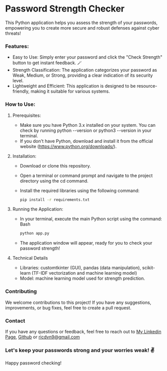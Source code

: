 # **Password Strength Checker**

This Python application helps you assess the strength of your passwords, empowering you to create more secure and robust defenses against cyber threats! ️

### **Features**:
- Easy to Use: Simply enter your password and click the "Check Strength" button to get instant feedback. 🪄
- Strength Classification: The application categorizes your password as Weak, Medium, or Strong, providing a clear indication of its security level.
- Lightweight and Efficient: This application is designed to be resource-friendly, making it suitable for various systems.

### **How to Use**:
1. Prerequisites:
    -   Make sure you have Python 3.x installed on your system. You can check by running python --version or python3 --version in your terminal.
    -   If you don't have Python, download and install it from the official website (https://www.python.org/downloads/).

2. Installation:
    - Download or clone this repository.
    - Open a terminal or command prompt and navigate to the project directory using the cd command.
    - Install the required libraries using the following command:

        ```Bash
        pip install -r requirements.txt
        ```

3. Running the Application:

    - In your terminal, execute the main Python script using the command:
    Bash
        ```bash
        python app.py
        ```
    - The application window will appear, ready for you to check your password strength!

4. Technical Details

    - Libraries: customtkinter (GUI), pandas (data manipulation), scikit-learn (TF-IDF vectorization and machine learning model)
    - Model: machine learning model used for strength prediction.

### **Contributing**

We welcome contributions to this project! If you have any suggestions, improvements, or bug fixes, feel free to create a pull request.

### **Contact**

If you have any questions or feedback, feel free to reach out to <a href='https://www.linkedin.com/in/richie-devon-sumantri/'>My Linkedin Page</a>, <a href='https://github.com/RichieDevon53'>Github</a> or ricdvn9@gmail.com

### Let's keep your passwords strong and your worries weak! ✌️
Happy password checking!
